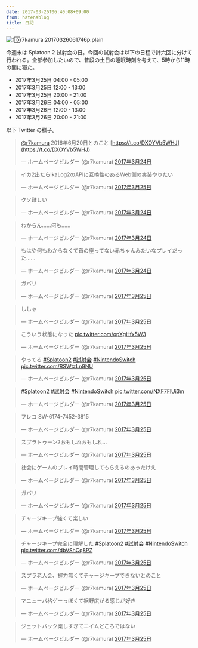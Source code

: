 ```yaml
---
date: 2017-03-26T06:40:08+09:00
from: hatenablog
title: 日記
---
```

![f:id:r7kamura:20170326061746p:plain](https://cdn-ak.f.st-hatena.com/images/fotolife/r/r7kamura/20170326/20170326061746.png "f:id:r7kamura:20170326061746p:plain")

今週末は Splatoon 2 試射会の日。今回の試射会は以下の日程で計六回に分けて行われる。全部参加したいので、普段の土日の睡眠時刻を考えて、5時から11時の間に寝た。

- 2017年3月25日 04:00 - 05:00
- 2017年3月25日 12:00 - 13:00
- 2017年3月25日 20:00 - 21:00
- 2017年3月26日 04:00 - 05:00
- 2017年3月26日 12:00 - 13:00
- 2017年3月26日 20:00 - 21:00

以下 Twitter の様子。

> [@r7kamura](https://twitter.com/r7kamura) 2016年6月20日とのこと [https://t.co/DXOYVb5WHJ](https://t.co/DXOYVb5WHJ)
> 
> — ホームページビルダー (@r7kamura) [2017年3月24日](https://twitter.com/r7kamura/status/845332100811149314)

<script async src="//platform.twitter.com/widgets.js" charset="utf-8"></script>

> イカ2出たらIkaLog2のAPIに互換性のあるWeb側の実装やりたい
> 
> — ホームページビルダー (@r7kamura) [2017年3月25日](https://twitter.com/r7kamura/status/845494619978657793)

<script async src="//platform.twitter.com/widgets.js" charset="utf-8"></script>

> クソ難しい
> 
> — ホームページビルダー (@r7kamura) [2017年3月24日](https://twitter.com/r7kamura/status/845351383389786112)

<script async src="//platform.twitter.com/widgets.js" charset="utf-8"></script>

> わからん……何も……
> 
> — ホームページビルダー (@r7kamura) [2017年3月24日](https://twitter.com/r7kamura/status/845352923156533248)

<script async src="//platform.twitter.com/widgets.js" charset="utf-8"></script>

> もはや何もわからなくて首の座ってない赤ちゃんみたいなプレイだった……
> 
> — ホームページビルダー (@r7kamura) [2017年3月24日](https://twitter.com/r7kamura/status/845370892687360000)

<script async src="//platform.twitter.com/widgets.js" charset="utf-8"></script>

> ガバリ
> 
> — ホームページビルダー (@r7kamura) [2017年3月25日](https://twitter.com/r7kamura/status/845456923730194433)

<script async src="//platform.twitter.com/widgets.js" charset="utf-8"></script>

> ししゃ
> 
> — ホームページビルダー (@r7kamura) [2017年3月25日](https://twitter.com/r7kamura/status/845457053963370498)

<script async src="//platform.twitter.com/widgets.js" charset="utf-8"></script>

> こういう状態になった [pic.twitter.com/opXgHfx5W3](https://t.co/opXgHfx5W3)
> 
> — ホームページビルダー (@r7kamura) [2017年3月25日](https://twitter.com/r7kamura/status/845589821586206721)

<script async src="//platform.twitter.com/widgets.js" charset="utf-8"></script>

> やってる [#Splatoon2](https://twitter.com/hashtag/Splatoon2?src=hash) [#試射会](https://twitter.com/hashtag/%E8%A9%A6%E5%B0%84%E4%BC%9A?src=hash) [#NintendoSwitch](https://twitter.com/hashtag/NintendoSwitch?src=hash) [pic.twitter.com/RSWtzLn9NU](https://t.co/RSWtzLn9NU)
> 
> — ホームページビルダー (@r7kamura) [2017年3月25日](https://twitter.com/r7kamura/status/845595580558589952)

<script async src="//platform.twitter.com/widgets.js" charset="utf-8"></script>

> [#Splatoon2](https://twitter.com/hashtag/Splatoon2?src=hash) [#試射会](https://twitter.com/hashtag/%E8%A9%A6%E5%B0%84%E4%BC%9A?src=hash) [#NintendoSwitch](https://twitter.com/hashtag/NintendoSwitch?src=hash) [pic.twitter.com/NXF7FlUi3m](https://t.co/NXF7FlUi3m)
> 
> — ホームページビルダー (@r7kamura) [2017年3月25日](https://twitter.com/r7kamura/status/845602201368051712)

<script async src="//platform.twitter.com/widgets.js" charset="utf-8"></script>

> フレコ SW-6174-7452-3815
> 
> — ホームページビルダー (@r7kamura) [2017年3月25日](https://twitter.com/r7kamura/status/845610614433038336)

<script async src="//platform.twitter.com/widgets.js" charset="utf-8"></script>

> スプラトゥーン2おもしれおもしれ…
> 
> — ホームページビルダー (@r7kamura) [2017年3月25日](https://twitter.com/r7kamura/status/845611305905995776)

<script async src="//platform.twitter.com/widgets.js" charset="utf-8"></script>

> 社会にゲームのプレイ時間管理してもらえるのあったけえ
> 
> — ホームページビルダー (@r7kamura) [2017年3月25日](https://twitter.com/r7kamura/status/845613290826825728)

<script async src="//platform.twitter.com/widgets.js" charset="utf-8"></script>

> ガバリ
> 
> — ホームページビルダー (@r7kamura) [2017年3月25日](https://twitter.com/r7kamura/status/845698314360147969)

<script async src="//platform.twitter.com/widgets.js" charset="utf-8"></script>

> チャージキープ強くて楽しい
> 
> — ホームページビルダー (@r7kamura) [2017年3月25日](https://twitter.com/r7kamura/status/845721386131730433)

<script async src="//platform.twitter.com/widgets.js" charset="utf-8"></script>

> チャージキープ完全に理解した [#Splatoon2](https://twitter.com/hashtag/Splatoon2?src=hash) [#試射会](https://twitter.com/hashtag/%E8%A9%A6%E5%B0%84%E4%BC%9A?src=hash) [#NintendoSwitch](https://twitter.com/hashtag/NintendoSwitch?src=hash) [pic.twitter.com/dbVShCq8PZ](https://t.co/dbVShCq8PZ)
> 
> — ホームページビルダー (@r7kamura) [2017年3月25日](https://twitter.com/r7kamura/status/845729631198076928)

<script async src="//platform.twitter.com/widgets.js" charset="utf-8"></script>

> スプラ老人会、握力無くてチャージキープできないとのこと
> 
> — ホームページビルダー (@r7kamura) [2017年3月25日](https://twitter.com/r7kamura/status/845730886620364800)

<script async src="//platform.twitter.com/widgets.js" charset="utf-8"></script>

> マニューバ格ゲーっぽくて裾野広がる感じが好き
> 
> — ホームページビルダー (@r7kamura) [2017年3月25日](https://twitter.com/r7kamura/status/845732810878967808)

<script async src="//platform.twitter.com/widgets.js" charset="utf-8"></script>

> ジェットパック楽しすぎてエイムどころではない
> 
> — ホームページビルダー (@r7kamura) [2017年3月25日](https://twitter.com/r7kamura/status/845744416845451265)

<script async src="//platform.twitter.com/widgets.js" charset="utf-8"></script>